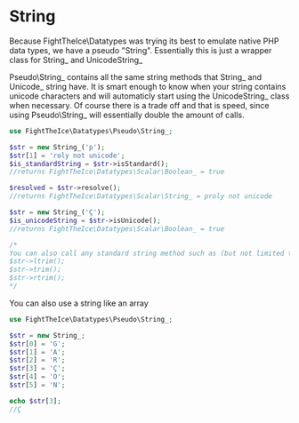 # String
Because FightTheIce\Datatypes was trying its best to emulate native PHP data types, we have a pseudo "String". Essentially this is just a wrapper class for String_ and UnicodeString_

Pseudo\String_ contains all the same string methods that String_ and Unicode_ string have. It is smart enough to know when your string contains unicode characters and will automaticly start using the UnicodeString_ class when necessary. Of course there is a trade off and that is speed, since using Pseudo\String_ will essentially double the amount of calls. 

```php
use FightTheIce\Datatypes\Pseudo\String_;

$str = new String_('p');
$str[1] = 'roly not unicode';
$is_standardString = $str->isStandard();
//returns FightTheIce\Datatypes\Scalar\Boolean_ = true

$resolved = $str->resolve();
//returns FightTheIce\Datatypes\Scalar\String_ = proly not unicode

$str = new String_('Ç');
$is_unicodeString = $str->isUnicode();
//returns FightTheIce\Datatypes\Scalar\Boolean_ = true

/*
You can also call any standard string method such as (but not limited to)
$str->ltrim();
$str->trim();
$str->rtrim();
*/
```

You can also use a string like an array
```php
use FightTheIce\Datatypes\Pseudo\String_;

$str = new String_;
$str[0] = 'G';
$str[1] = 'A';
$str[2] = 'R';
$str[3] = 'Ç';
$str[4] = 'O';
$str[5] = 'N';

echo $str[3];
//Ç
```